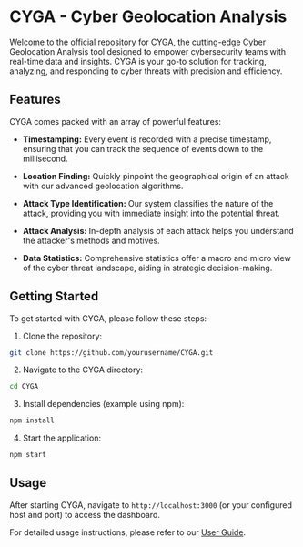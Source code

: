 # CYGA - Cyber Geolocation Analysis

Welcome to the official repository for CYGA, the cutting-edge Cyber Geolocation Analysis tool designed to empower cybersecurity teams with real-time data and insights. CYGA is your go-to solution for tracking, analyzing, and responding to cyber threats with precision and efficiency.

## Features

CYGA comes packed with an array of powerful features:

- **Timestamping:** Every event is recorded with a precise timestamp, ensuring that you can track the sequence of events down to the millisecond.

- **Location Finding:** Quickly pinpoint the geographical origin of an attack with our advanced geolocation algorithms.

- **Attack Type Identification:** Our system classifies the nature of the attack, providing you with immediate insight into the potential threat.

- **Attack Analysis:** In-depth analysis of each attack helps you understand the attacker's methods and motives.

- **Data Statistics:** Comprehensive statistics offer a macro and micro view of the cyber threat landscape, aiding in strategic decision-making.

## Getting Started

To get started with CYGA, please follow these steps:

1. Clone the repository:

```bash
git clone https://github.com/yourusername/CYGA.git
```

2. Navigate to the CYGA directory:

```bash
cd CYGA
```

3. Install dependencies (example using npm):

```bash
npm install
```

4. Start the application:

```bash
npm start
```

## Usage

After starting CYGA, navigate to `http://localhost:3000` (or your configured host and port) to access the dashboard.

For detailed usage instructions, please refer to our [User Guide](docs/USER_GUIDE.md).
